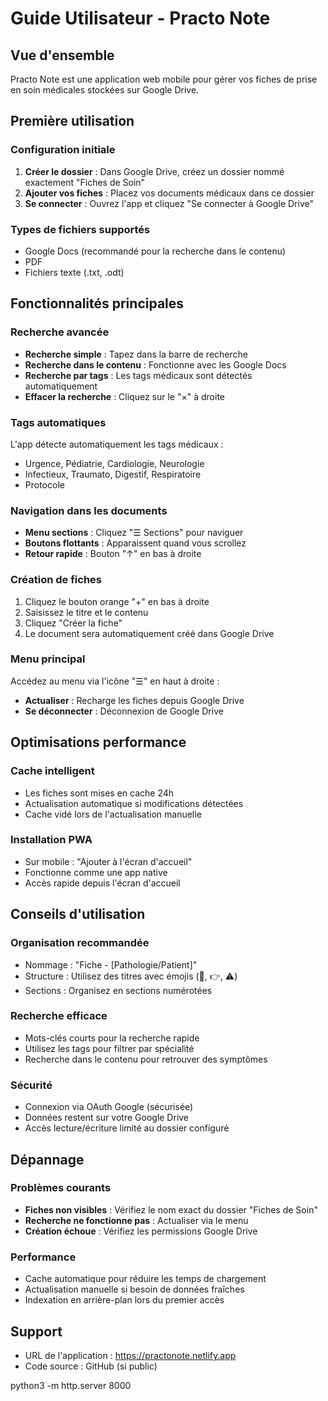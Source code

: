 # Guide Utilisateur - Practo Note

## Vue d'ensemble
Practo Note est une application web mobile pour gérer vos fiches de prise en soin médicales stockées sur Google Drive.

## Première utilisation

### Configuration initiale
1. **Créer le dossier** : Dans Google Drive, créez un dossier nommé exactement "Fiches de Soin"
2. **Ajouter vos fiches** : Placez vos documents médicaux dans ce dossier
3. **Se connecter** : Ouvrez l'app et cliquez "Se connecter à Google Drive"

### Types de fichiers supportés
- Google Docs (recommandé pour la recherche dans le contenu)
- PDF
- Fichiers texte (.txt, .odt)

## Fonctionnalités principales

### Recherche avancée
- **Recherche simple** : Tapez dans la barre de recherche
- **Recherche dans le contenu** : Fonctionne avec les Google Docs
- **Recherche par tags** : Les tags médicaux sont détectés automatiquement
- **Effacer la recherche** : Cliquez sur le "×" à droite

### Tags automatiques
L'app détecte automatiquement les tags médicaux :
- Urgence, Pédiatrie, Cardiologie, Neurologie
- Infectieux, Traumato, Digestif, Respiratoire
- Protocole

### Navigation dans les documents
- **Menu sections** : Cliquez "☰ Sections" pour naviguer
- **Boutons flottants** : Apparaissent quand vous scrollez
- **Retour rapide** : Bouton "↑" en bas à droite

### Création de fiches
1. Cliquez le bouton orange "+" en bas à droite
2. Saisissez le titre et le contenu
3. Cliquez "Créer la fiche"
4. Le document sera automatiquement créé dans Google Drive

### Menu principal
Accédez au menu via l'icône "☰" en haut à droite :
- **Actualiser** : Recharge les fiches depuis Google Drive
- **Se déconnecter** : Déconnexion de Google Drive

## Optimisations performance

### Cache intelligent
- Les fiches sont mises en cache 24h
- Actualisation automatique si modifications détectées
- Cache vidé lors de l'actualisation manuelle

### Installation PWA
- Sur mobile : "Ajouter à l'écran d'accueil"
- Fonctionne comme une app native
- Accès rapide depuis l'écran d'accueil

## Conseils d'utilisation

### Organisation recommandée
- Nommage : "Fiche - [Pathologie/Patient]"
- Structure : Utilisez des titres avec émojis (🔹, 👉, ⚠️)
- Sections : Organisez en sections numérotées

### Recherche efficace
- Mots-clés courts pour la recherche rapide
- Utilisez les tags pour filtrer par spécialité
- Recherche dans le contenu pour retrouver des symptômes

### Sécurité
- Connexion via OAuth Google (sécurisée)
- Données restent sur votre Google Drive
- Accès lecture/écriture limité au dossier configuré

## Dépannage

### Problèmes courants
- **Fiches non visibles** : Vérifiez le nom exact du dossier "Fiches de Soin"
- **Recherche ne fonctionne pas** : Actualiser via le menu
- **Création échoue** : Vérifiez les permissions Google Drive

### Performance
- Cache automatique pour réduire les temps de chargement
- Actualisation manuelle si besoin de données fraîches
- Indexation en arrière-plan lors du premier accès

## Support
- URL de l'application : https://practonote.netlify.app
- Code source : GitHub (si public)

python3 -m http.server 8000
